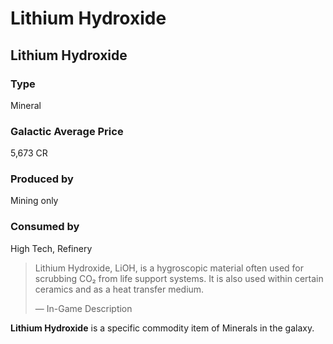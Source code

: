 # Lithium Hydroxide
## Lithium Hydroxide

		

### Type

Mineral

### Galactic Average Price

5,673 CR

### Produced by

Mining only

### Consumed by

High Tech, Refinery

> 
> 
> Lithium Hydroxide, LiOH, is a hygroscopic material often used for scrubbing CO₂ from life support systems. It is also used within certain ceramics and as a heat transfer medium.
> 
> 
> — In-Game Description
> 

**Lithium Hydroxide** is a specific commodity item of Minerals in the galaxy.